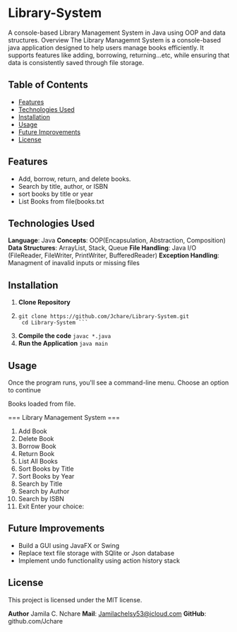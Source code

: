# Library-System
A console-based Library Management System in Java using OOP and data structures.
Overview
The Library Managemnt System is a console-based java application designed to help users manage books efficiently. It supports features like adding, borrowing, returning...etc, while ensuring that data is consistently saved through file storage.

## Table of Contents
- [Features](#features)
- [Technologies Used](#technologies-used)
- [Installation](#installation)
- [Usage](#usage)
- [Future Improvements](#future-improvements)
- [License](#license)

## Features
- Add, borrow, return, and delete books.
- Search by title, author, or ISBN
- sort books by title or year
- List Books from file(books.txt

## Technologies Used
**Language**: Java
**Concepts**: OOP(Encapsulation, Abstraction, Composition)
**Data Structures**: ArrayList, Stack, Queue
**File Handling**: Java I/O (FileReader, FileWriter, PrintWriter, BufferedReader)
**Exception Handling**: Managment of inavalid inputs or missing files

## Installation
1. **Clone Repository**
2. ```
   git clone https://github.com/Jchare/Library-System.git
    cd Library-System ```
3. **Compile the code**
   ```javac *.java```
4. **Run the Application**
   ```java main```
   
## Usage
Once the program runs, you'll see a command-line menu. Choose an option to continue

Books loaded from file.

=== Library Management System ===
1. Add Book
2. Delete Book
3. Borrow Book
4. Return Book
5. List All Books
6. Sort Books by Title
7. Sort Books by Year
8. Search by Title
9. Search by Author
10. Search by ISBN
0. Exit
Enter your choice:

## Future Improvements
- Build a GUI using JavaFX or Swing
- Replace text file storage with SQlite or Json database
- Implement undo functionality using action history stack

## License
This project is licensed under the MIT license.


**Author**
Jamila C. Nchare
**Mail**: Jamilachelsy53@icloud.com
**GitHub**: github.com/Jchare
